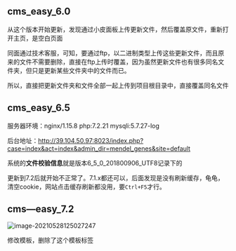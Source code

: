 ## cms_easy_6.0

从这个版本开始更新，发现通过小皮面板上传更新文件，然后覆盖原文件，重新打开主页，是空白页面

同面通过技术客服，可知，要通过ftp，以二进制类型上传这些更新文件，而且原来的文件不需要删除，直接在ftp上传时覆盖，因为虽然更新文件也有很多同名文件夹，但只是更新某些文件夹中的文件而已。

所以，直接把更新文件夹和文件全部一起上传到项目根目录中，直接覆盖同名文件

## cms_easy_6.5

服务器环境：nginx/1.15.8 php:7.2.21 mysqli:5.7.27-log

后台地址：http://39.104.50.97:8023/index.php?case=index&act=index&admin_dir=mendel_genes&site=default

系统的**文件校验信息**就是版本6_5_0_201800906_UTF8记录下的

更新到7.2后就开始不正常了。7.1.x都还可以，后面发现是没有刷新缓存，龟龟，清空cookie，网站点击缓存刷新都没用，要`Ctrl+F5`才行。



## cms—easy_7.2

![image-20210528125027247](C:%5CUsers%5Cllj%5CDocuments%5Ctypero%E5%9B%BE%E5%83%8F%5Cimage-20210528125027247.png)

修改模板，删除了这个模板标签


